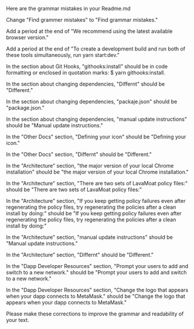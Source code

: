 Here are the grammar mistakes in your Readme.md 

Change "Find grammer mistakes" to "Find grammar mistakes."

Add a period at the end of "We recommend using the latest available browser version."

Add a period at the end of "To create a development build and run both of these tools simultaneously, run yarn start:dev."

In the section about Git Hooks, "githooks:install" should be in code formatting or enclosed in quotation marks: $ yarn githooks:install.

In the section about changing dependencies, "Differnt" should be "Different."

In the section about changing dependencies, "packaje.json" should be "package.json."

In the section about changing dependencies, "manual update instructions" should be "Manual update instructions."

In the "Other Docs" section, "Defining your icon" should be "Defining your icon."

In the "Other Docs" section, "Differnt" should be "Different."

In the "Architecture" section, "the major version of your local Chrome installation" should be "the major version of your local Chrome installation."

In the "Architecture" section, "There are two sets of LavaMoat policy files:" should be "There are two sets of LavaMoat policy files:"

In the "Architecture" section, "If you keep getting policy failures even after regenerating the policy files, try regenerating the policies after a clean install by doing:" should be "If you keep getting policy failures even after regenerating the policy files, try regenerating the policies after a clean install by doing:"

In the "Architecture" section, "manual update instructions" should be "Manual update instructions."

In the "Architecture" section, "Differnt" should be "Different."

In the "Dapp Developer Resources" section, "Prompt your users to add and switch to a new network." should be "Prompt your users to add and switch to a new network."

In the "Dapp Developer Resources" section, "Change the logo that appears when your dapp connects to MetaMask." should be "Change the logo that appears when your dapp connects to MetaMask."

Please make these corrections to improve the grammar and readability of your text.
